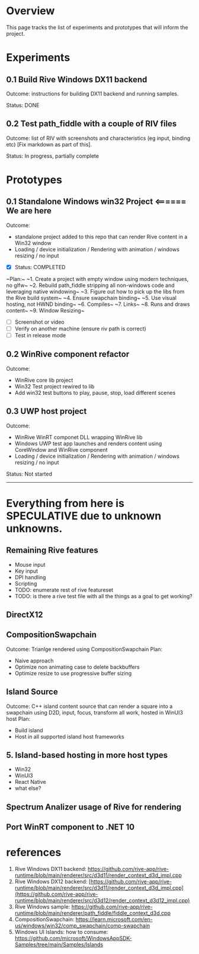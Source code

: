 # Overview
This page tracks the list of experiments and prototypes that will inform the project.

# Experiments

## 0.1 Build Rive Windows DX11 backend
Outcome: instructions for building DX11 backend and running samples.

Status: DONE

## 0.2 Test path_fiddle with a couple of RIV files
Outcome: list of RIV with screenshots and characteristics (eg input, binding etc) [Fix markdown as part of this].

Status: In progress, partially complete

# Prototypes

## 0.1 Standalone Windows win32 Project <====== We are here
Outcome:
- standalone project added to this repo that can render Rive content in a Win32 window
- Loading / device initialization / Rendering with animation / windows resizing / no input

- [x] Status: COMPLETED

~Plan:~ 
~1. Create a project with empty window using modern techniques, no glfw~
~2. Rebuild path_fiddle stripping all non-windows code and leveraging native windowing~
~3. Figure out how to pick up the libs from the Rive build system~
~4. Ensure swapchain binding~
~5. Use visual hosting, not HWND binding~
~6. Compiles~
~7. Links~
~8. Runs and draws content~
~9. Window Resizing~
- [ ] Screenshot or video
- [ ] Verify on another machine (ensure riv path is correct)
- [ ] Test in release mode

## 0.2 WinRive component refactor
Outcome:
- WinRive core lib project
- Win32 Test project rewired to lib
- Add win32 test buttons to play, pause, stop, load different scenes

## 0.3 UWP host project
Outcome: 
- WinRive WinRT componet DLL wrapping WinRive lib
- Windows UWP test app launches and renders content using CoreWindow and WinRive component
- Loading / device initialization / Rendering with animation / windows resizing / no input

Status: Not started

---
# Everything from here is SPECULATIVE due to unknown unknowns.
## Remaining Rive features
- Mouse input
- Key input
- DPI handling
- Scripting
- TODO: enumerate rest of rive featureset
- TODO: is there a rive test file with all the things as a goal to get working?

## DirectX12

## CompositionSwapchain
Outcome:  Trianlge rendered using CompositionSwapchain
Plan:
- Naive approach
- Optimize non animating case to delete backbuffers
- Optimize resize to use progressive buffer sizing

## Island Source
Outcome: C++ island content source that can render a square into a swapchain using D2D, input, focus, transform all work, hosted in WinUI3 host
Plan:
- Build island
- Host in all supported island host frameworks

## 5. Island-based hosting in more host types
- Win32
- WinUI3
- React Native
- what else?

## Spectrum Analizer usage of Rive for rendering 
## Port WinRT component to .NET 10

# references
1. Rive Windows DX11 backend: https://github.com/rive-app/rive-runtime/blob/main/renderer/src/d3d11/render_context_d3d_impl.cpp
2. Rive Windows DX12 backend: [https://github.com/rive-app/rive-runtime/blob/main/renderer/src/d3d11/render_context_d3d_impl.cpp](https://github.com/rive-app/rive-runtime/blob/main/renderer/src/d3d12/render_context_d3d12_impl.cpp)
3. Rive Windows sample: https://github.com/rive-app/rive-runtime/blob/main/renderer/path_fiddle/fiddle_context_d3d.cpp
4. CompositionSwapchain: https://learn.microsoft.com/en-us/windows/win32/comp_swapchain/comp-swapchain
5. Windows UI Islands: how to consume: https://github.com/microsoft/WindowsAppSDK-Samples/tree/main/Samples/Islands
